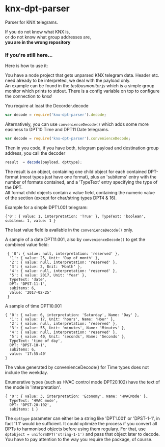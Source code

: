 # knx-dpt-parser
Parser for KNX telegrams. 

If you do not know what KNX is,  
or do not know what group addresses are,  
**you are in the wrong repository**  

### If you're still here...
Here is how to use it:

You have a node project that gets unparsed KNX telegram data. Header etc. need already to be interpreted, we deal with the payload only.  
An example can be found in the *testbusmonitor.js* which is a simple group monitor which prints to stdout. There is a config variable on top to configure the connection to *knxd*  

You require at least the Decorder.decode
```javascript
var decode = require('knx-dpt-parser').decode;
```
Alternatively, you can use `convenienceDecode()` which adds some more easiness to DPT10 Time and DPT11 Date telegrams.  

```javascript
var decode = require('knx-dpt-parser').convenienceDecode;
```


Then in you code, if you have both, telegram payload and destination group address, you call the decoder

```javascript
result  = decode(payload, dpttype);
```
The result is an object, containing one child object for each contained DPT-format (most types just have one format), plus an 'subitems' entry with the number of formats contained, and a 'TypeText' entry specifying the type of the DPT.  
All format child objects contain a value field, containing the numeric value of the section (except for char/string types DPT4 & 16).  

Example for a simple DPT1.001 telegram: 

```
{'0': { value: 1, interpretation: 'True' }, TypeText: 'boolean', subitems: 1, value: 1 }
``` 
The last value field is available in the `convenienceDecode()` only.  

A sample of a date DPT11.001, also by `convenienceDecode()` to get the combined value field:  
```
 { '0': { value: null, interpretation: 'reserved' },
  '1': { value: 25, Unit: 'Day of month' },
  '2': { value: null, interpretation: 'reserved' },
  '3': { value: 2, Unit: 'Month' },
  '4': { value: null, interpretation: 'reserved' },
  '5': { value: 2017, Unit: 'Year' },
  TypeText: 'date',
  DPT: 'DPST-11-1',
  subitems: 6,
  value: '2017-02-25' 
 }
```
A sample of time DPT10.001
```
{ '0': { value: 6, interpretation: 'Saturday', Name: 'Day' },
  '1': { value: 17, Unit: 'hours', Name: 'Hour' },
  '2': { value: null, interpretation: 'reserved' },
  '3': { value: 55, Unit: 'minutes', Name: 'Minutes' },
  '4': { value: null, interpretation: 'reserved' },
  '5': { value: 40, Unit: 'seconds', Name: 'Seconds' },
  TypeText: 'time of day',
  DPT: 'DPST-10-1',
  subitems: 6,
  value: '17:55:40' 
}
```
The value generated by convenienceDecode() for Time types does not include the weekday.
 
Enumerative types (such as HVAC control mode DPT20.102) have the text of the mode in 'interpretation'.
```
{ '0': { value: 3, interpretation: 'Economy', Name: 'HVACMode' },
  TypeText: 'HVAC mode',
  DPT: 'DPST-20-102',
  subitems: 1 }
```

The `dpttype` parameter can either be a string like 'DPT1.001' or 'DPST-1-1', in fact '1.1' would be sufficient. It could optimize the process if you convert all DPTs to harmonised objects before using them regulary. For that, use `dptobject = uniformDPT('string-1-1')` and pass that object later to decode. You have to pay attention to the way you require the package, of course.
  
  
 
